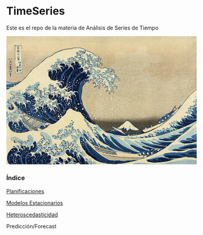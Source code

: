 # TimeSeries
Este es el repo de la materia de Análisis de Series de Tiempo



<img src="Pics/the-great-wave-under-the-wave-off-kanagawa-1830-1833-katsushika-hokusai.jpg">



### Índice

<p><a href="Docs/Planificaciones.pdf">Planificaciones</a></p>

<p><a href="Docs/ARMAmodels.md">Modelos Estacionarios</a></p>

<p><a href="Docs/HETEROSCEDASTICIDAD.md">Heteroscedasticidad</a></p>

Predicción/Forecast







